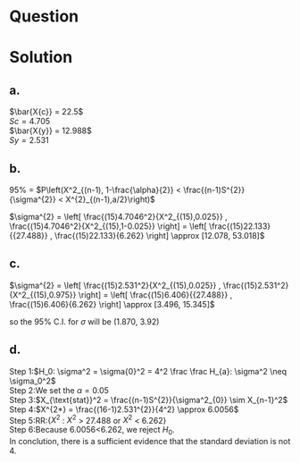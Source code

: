 # Question

# Solution
## a.
$\bar{X{c}} = 22.5$  
$S{c} = 4.705$  
$\bar{X{y}} = 12.988$  
$S{y} = 2.531$  

## b.
95% = $P\left(X^2_{(n-1), 1-\frac{\alpha}{2}} < \frac{(n-1)S^{2}}{\sigma^{2}} < X^{2}_{(n-1),a/2}\right)$  

$\sigma^{2} = \left[ \frac{(15)4.7046^2}{X^2_{(15),0.025}} , \frac{(15)4.7046^2}{X^2_{(15),1-0.025}} \right] = \left[ \frac{(15)22.133}{{27.488}} , \frac{(15)22.133}{6.262} \right] \approx [12.078, 53.018]$  

## c.  
$\sigma^{2} = \left[ \frac{(15)2.531^2}{X^2_{(15),0.025}} , \frac{(15)2.531^2}{X^2_{(15),0.975}} \right] = \left[ \frac{(15)6.406}{{27.488}} , \frac{(15)6.406}{6.262} \right] \approx [3.496, 15.345]$  

so the 95% C.I. for $\sigma$ will be (1.870, 3.92)  

## d.
Step 1:$H_0: \sigma^2 = \sigma{0}^2 = 4^2 \frac \frac H_{a}: \sigma^2 \neq \sigma_0^2$   
Step 2:We set the $\alpha = 0.05$  
Step 3:$X_{\text{stat}}^2 = \frac{(n-1)S^{2}}{\sigma^2_{0}} \sim X_{n-1}^2$  
Step 4:$X^{2*} = \frac{(16-1)2.531^{2}}{4^2} \approx 6.0056$  
Step 5:RR:{$X^2$ : $X^2$ > 27.488 or $X^2$ < 6.262}  
Step 6:Because 6.0056<6.262, we reject $H_0$.  
In conclution, there is a sufficient evidence that the standard deviation is not 4.
